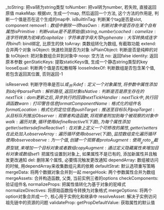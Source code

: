 _toString: 把val转为string类型
toNumber: 把val转为number, 若失败, 直接返回原值
makeMap: 根据str, 生成一个map, 然后返回一个方法, 这个方法的作用是, 判断一个值是否在这个生成的map中.
isBuiltInTag: 判断某个tag是否是slot, component
remove$1: 数组中删除一项
hasOwn: 判断对象中是否存在某个自有属性
isPrimitive: 判断value是不是原始值(string, number)
cached:
camelize: 连字符转换为驼峰式
capitalize: 字符串首字母大写
hyphenate: 大写转换成连字符
bind$1: bind绑定, 比原生的快
toArray: 类数组转化为数组, 有截取功能
extend: 合并两个对象
isObject: 快速检测是否为对象
isPlainObject: 判断是否是纯粹的对象
toObject: 把对象数组合并到对象中
noop: 空方法
no: 返回false
identity: 返回原本参数
genStaticKeys: 提取staticKeys值, 生成一个静态string类型的key
looseEqual: 判断两个值是否松散相等
looseIndexOf: 判断数组是否包含某个值, 若包含返回其位置, 否则返回-1

isReserved: 判断字符串是否以$或_开头
def: 定义一个对象属性, 将参数中属性添加到obj中
parsePath: 解析路径, 返回对象
isNative: 判断是否是原生存在的
nextTick: dom更新之后, 异步执行的回调
nextTickHandler: nextTick中, 执行回调函数
warn: 打印警告信息
formatComponentName: 格式化的组件名
formatLocation: 格式化的定位信息
pushTarget: 推送至目标队列
popTarget: 从目标队列推出
Observer: 观察者构造函数, 将观察者附加到每个被观察的对象中
walk: 遍历对象, 循环使用defineReactive$$1(下面), 为每个属性添加getter/setters
defineReactive$$1: 在对象上定义一个可修改的属性, getter/setters在此处加入
observeArray: 遍历循环使用observe(下面), 监控数组变化遍历循环使用observe
observe: 为一个值, 创建一个观察者
protoAugment: 使用__proto__拦截原型链, 来增加一个目标对象或者数组
copyAugment: 通过定义隐藏属性来增加目标对象或数组
set$1: 把属性设置到对象上, 如果属性不是已有的, 添加新属性并且触发更改通知
del: 删除某个属性, 必要情况触发更改通知
dependArray: 数组被访问的时候, 用dependArray来收集数组元素的依赖
defaultStrat: 默认选项重写策略
mergeData: 将两个数据对象合并到一起
mergeHook: 两个参数属性合并为数组
mergeAssets: 合并构造函数, 父类, 当前实例三者的options
checkComponents: 验证组件名
normalizeProps: 把属性值转化为基于对象的驼峰式
normalizeDirectives: 将原始函数指令转换为对象格式
mergeOptions: 将两个option对象合并成一个, 核心用于实例化和继承中
resolveAsset: 解决子实例访问祖先链中的资源的问题
validateProp:
getPropDefaultValue: 获取属性的默认值





















